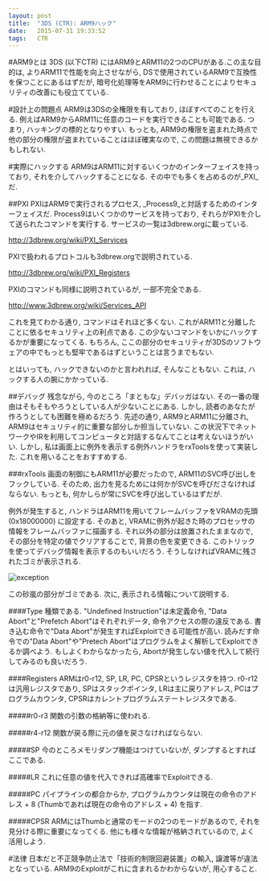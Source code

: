 ```yaml
---
layout: post
title:  "3DS (CTR): ARM9ハック"
date:   2015-07-31 19:33:52
tags:   CTR
---
```

#ARM9とは
3DS (以下CTR) にはARM9とARM11の2つのCPUがある.この主な目的は,
よりARM11で性能を向上させながら, DSで使用されているARM9で互換性を保つことにあるはずだが,
暗号化処理等をARM9に行わせることによりセキュリティの改善にも役立てている.

#設計上の問題点
ARM9は3DSの全権限を有しており, ほぼすべてのことを行える.
例えばARM9からARM11に任意のコードを実行できることも可能である. つまり, ハッキングの標的となりやすい.
もっとも, ARM9の権限を盗まれた時点で他の部分の権限が盗まれていることはほぼ確実なので,
この問題は無視できるかもしれない.

#実際にハックする
ARM9はARM11に対するいくつかのインターフェイスを持っており, それを介してハックすることになる.
その中でも多くを占めるのが_PXI_だ.

##PXI
PXIはARM9で実行されるプロセス, _Process9_と対話するためのインターフェイスだ.
Process9はいくつかのサービスを持っており, それらがPXIを介して送られたコマンドを実行する.
サービスの一覧は3dbrew.orgに載っている.

http://3dbrew.org/wiki/PXI_Services

PXIで扱われるプロトコルも3dbrew.orgで説明されている.

http://3dbrew.org/wiki/PXI_Registers

PXIのコマンドも同様に説明されているが, 一部不完全である.

http://www.3dbrew.org/wiki/Services_API

これを見てわかる通り, コマンドはそれほど多くない. これがARM11と分離したことに依るセキュリティ上の利点である.
この少ないコマンドをいかにハックするかが重要になってくる. もちろん,
ここの部分のセキュリティが3DSのソフトウェアの中でもっとも堅牢であるはずということは言うまでもない.

とはいっても, ハックできないのかと言われれば, そんなこともない. これは, ハックする人の腕にかかっている.

##デバッグ
残念ながら, 今のところ「まともな」デバッガはない.
その一番の理由はそもそもやろうとしている人が少ないことにある. しかし,
読者のあなたが作ろうとしても困難を極めるだろう. 先述の通り, ARM9とARM11に分離され,
ARM9はセキュリティ的に重要な部分しか担当していない.
この状況下でネットワークやIRを利用してコンピュータと対話するなんてことは考えないほうがいい.
しかし, 私は画面上に例外を表示する例外ハンドラをrxToolsを使って実装した.
これを用いることをおすすめする.

###rxTools
画面の制御にもARM11が必要だったので, ARM11のSVC呼び出しをフックしている.
そのため, 出力を見るためには何かがSVCを呼びださなければならない.
もっとも, 何かしらが常にSVCを呼び出しているはずだが.

例外が発生すると, ハンドラはARM11を用いてフレームバッファをVRAMの先頭 (0x18000000) に設定する.
そのあと, VRAMに例外が起きた時のプロセッサの情報をフレームバッファに描画する.
それ以外の部分は放置されたままなので, その部分を特定の値でクリアすることで,
背景の色を変更できる. このトリックを使ってデバッグ情報を表示するのもいいだろう.
そうしなければVRAMに残されたゴミが表示される.

![exception]({{site.url}}/assets/2015-07-31-exception.jpg)

この砂嵐の部分がゴミである. 次に, 表示される情報について説明する.

####Type
種類である. "Undefined Instruction"は未定義命令,
"Data Abort"と"Prefetch Abort"はそれぞれデータ, 命令アクセスの際の違反である.
書き込む命令で"Data Abort"が発生すればExploitできる可能性が高い.
読みだす命令での"Data Abort"や"Pretech Abort"はプログラムをよく解析してExploitできるか調べよう.
もしよくわからなかったら, Abortが発生しない値を代入して続行してみるのも良いだろう.

####Registers
ARMはr0-r12, SP, LR, PC, CPSRというレジスタを持つ. r0-r12は汎用レジスタであり,
SPはスタックポインタ, LRは主に戻りアドレス, PCはプログラムカウンタ,
CPSRはカレントプログラムステートレジスタである.

#####r0-r3
関数の引数の格納等に使われる.

#####r4-r12
関数が戻る際に元の値を戻さなければならない.

#####SP
今のところメモリダンプ機能はつけていないが, ダンプするとすればここである.

#####LR
これに任意の値を代入できれば高確率でExploitできる.

#####PC
パイプラインの都合からか, プログラムカウンタは現在の命令のアドレス + 8
(Thumbであれば現在の命令のアドレス + 4) を指す.

#####CPSR
ARMにはThumbと通常のモードの2つのモードがあるので, それを見分ける際に重要になってくる.
他にも様々な情報が格納されているので, よく活用しよう.

#法律
日本だと不正競争防止法で「技術的制限回避装置」の輸入, 譲渡等が違法となっている.
ARM9のExploitがこれに含まれるかわからないが, 用心すること.
